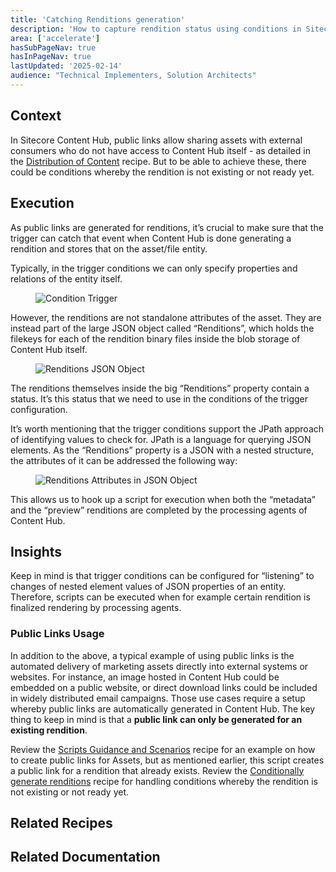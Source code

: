 ```yaml
---
title: 'Catching Renditions generation'
description: 'How to capture rendition status using conditions in Sitecore Content Hub'
area: ['accelerate']
hasSubPageNav: true
hasInPageNav: true
lastUpdated: '2025-02-14'
audience: "Technical Implementers, Solution Architects"
---
```


## Context
In Sitecore Content Hub, public links allow sharing assets with external consumers who do not have access to Content Hub itself - as detailed in the [Distribution of Content](/learn/accelerate/content-hub/implementation/configuration/distribution-of-content) recipe. But to be able to achieve these, there could be conditions whereby the rendition is not existing or not ready yet.

## Execution
As public links are generated for renditions, it’s crucial to make sure that the trigger can catch that event when Content Hub is done generating a rendition and stores that on the asset/file entity. 

Typically, in the trigger conditions we can only specify properties and relations of the entity itself. 

<figure><img src="/images/learn/accelerate/content-hub/condition-trigger.png" alt="Condition Trigger"/><figcaption></figcaption></figure>

However, the renditions are not standalone attributes of the asset. They are instead part of the large JSON object called “Renditions”, which holds the filekeys for each of the rendition binary files inside the blob storage of Content Hub itself. 

<figure><img src="/images/learn/accelerate/content-hub/renditions-json-object.png" alt="Renditions JSON Object"/><figcaption></figcaption></figure>

The renditions themselves inside the big “Renditions” property contain a status. It’s this status that we need to use in the conditions of the trigger configuration. 

It’s worth mentioning that the trigger conditions support the JPath approach of identifying values to check for. JPath is a language for querying JSON elements. As the “Renditions” property is a JSON with a nested structure, the attributes of it can be addressed the following way:

<figure><img src="/images/learn/accelerate/content-hub/renditions-attributes.png" alt="Renditions Attributes in JSON Object"/><figcaption></figcaption></figure>

This allows us to hook up a script for execution when both the “metadata” and the “preview” renditions are completed by the processing agents of Content Hub. 

## Insights
Keep in mind is that trigger conditions can be configured for “listening” to changes of nested element values of JSON properties of an entity. Therefore, scripts can be executed when for example certain rendition is finalized rendering by processing agents.

### Public Links Usage

In addition to the above, a typical example of using public links is the automated delivery of marketing assets directly into external systems or websites. For instance, an image hosted in Content Hub could be embedded on a public website, or direct download links could be included in widely distributed email campaigns. Those use cases require a setup whereby public links are automatically generated in Content Hub. The key thing to keep in mind is that a **public link can only be generated for an existing rendition**.

Review the [Scripts Guidance and Scenarios](/learn/accelerate/content-hub/implementation/custom-logic/scripting-guidance-and-scenarios#create-public-links-for-x-assets) recipe for an example on how to create public links for Assets, but as mentioned earlier, this script creates a public link for a rendition that already exists. Review the [Conditionally generate renditions](/learn/accelerate/content-hub/implementation/custom-logic/conditionally-generate-renditions) recipe for handling conditions whereby the rendition is not existing or not ready yet.

## Related Recipes

<Row columns={2}>
  <Link title="Distribution of Assets" link="/learn/accelerate/content-hub/implementation/configuration/distribution-of-assets" />
  <Link title="Distribution of Content" link="/learn/accelerate/content-hub/implementation/configuration/distribution-of-content" />
  <Link title="Conditionally generate renditions" link="/learn/accelerate/content-hub/implementation/custom-logic/conditionally-generate-renditions" />
</Row>

## Related Documentation

<Row columns={2}>
  <Link title="Triggers" link="https://doc.sitecore.com/ch/en/developers/cloud-dev/triggers.html"/>
  <Link title="Default renditions" link="https://doc.sitecore.com/ch/en/users/content-hub/default-renditions.html"/>
</Row>